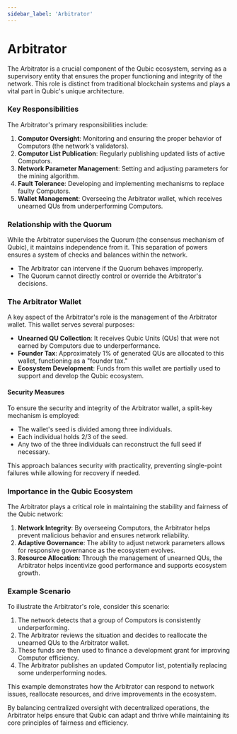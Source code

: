 ```yaml
---
sidebar_label: 'Arbitrator'
---
```


# Arbitrator

The Arbitrator is a crucial component of the Qubic ecosystem, serving as a supervisory entity that ensures the proper functioning and integrity of the network. This role is distinct from traditional blockchain systems and plays a vital part in Qubic's unique architecture.

### Key Responsibilities

The Arbitrator's primary responsibilities include:

1. **Computor Oversight**: Monitoring and ensuring the proper behavior of Computors (the network's validators).
2. **Computor List Publication**: Regularly publishing updated lists of active Computors.
3. **Network Parameter Management**: Setting and adjusting parameters for the mining algorithm.
4. **Fault Tolerance**: Developing and implementing mechanisms to replace faulty Computors.
5. **Wallet Management**: Overseeing the Arbitrator wallet, which receives unearned QUs from underperforming Computors.

### Relationship with the Quorum

While the Arbitrator supervises the Quorum (the consensus mechanism of Qubic), it maintains independence from it. This separation of powers ensures a system of checks and balances within the network. 

- The Arbitrator can intervene if the Quorum behaves improperly.
- The Quorum cannot directly control or override the Arbitrator's decisions.

### The Arbitrator Wallet

A key aspect of the Arbitrator's role is the management of the Arbitrator wallet. This wallet serves several purposes:

- **Unearned QU Collection**: It receives Qubic Units (QUs) that were not earned by Computors due to underperformance.
- **Founder Tax**: Approximately 1% of generated QUs are allocated to this wallet, functioning as a "founder tax."
- **Ecosystem Development**: Funds from this wallet are partially used to support and develop the Qubic ecosystem.

#### Security Measures

To ensure the security and integrity of the Arbitrator wallet, a split-key mechanism is employed:

- The wallet's seed is divided among three individuals.
- Each individual holds 2/3 of the seed.
- Any two of the three individuals can reconstruct the full seed if necessary.

This approach balances security with practicality, preventing single-point failures while allowing for recovery if needed.

### Importance in the Qubic Ecosystem

The Arbitrator plays a critical role in maintaining the stability and fairness of the Qubic network:

1. **Network Integrity**: By overseeing Computors, the Arbitrator helps prevent malicious behavior and ensures network reliability.
2. **Adaptive Governance**: The ability to adjust network parameters allows for responsive governance as the ecosystem evolves.
3. **Resource Allocation**: Through the management of unearned QUs, the Arbitrator helps incentivize good performance and supports ecosystem growth.

### Example Scenario

To illustrate the Arbitrator's role, consider this scenario:

1. The network detects that a group of Computors is consistently underperforming.
2. The Arbitrator reviews the situation and decides to reallocate the unearned QUs to the Arbitrator wallet.
3. These funds are then used to finance a development grant for improving Computor efficiency.
4. The Arbitrator publishes an updated Computor list, potentially replacing some underperforming nodes.

This example demonstrates how the Arbitrator can respond to network issues, reallocate resources, and drive improvements in the ecosystem.

By balancing centralized oversight with decentralized operations, the Arbitrator helps ensure that Qubic can adapt and thrive while maintaining its core principles of fairness and efficiency.